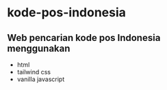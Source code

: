 # kode-pos-indonesia
## Web pencarian kode pos Indonesia menggunakan 
- html
- tailwind css
- vanilla javascript
